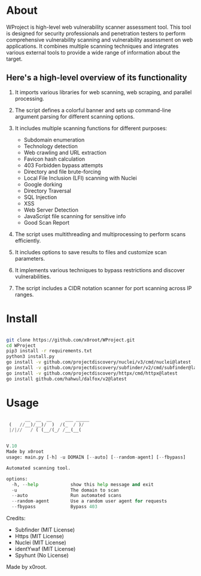 # About

WProject is high-level web vulnerability scanner assessment tool. This tool is designed for security professionals and penetration testers to perform comprehensive vulnerability scanning and vulnerability assessment on web applications. It combines multiple scanning techniques and integrates various external tools to provide a wide range of information about the target.

## Here's a high-level overview of its functionality

1. It imports various libraries for web scanning, web scraping, and parallel processing.

2. The script defines a colorful banner and sets up command-line argument parsing for different scanning options.

3. It includes multiple scanning functions for different purposes:
   - Subdomain enumeration
   - Technology detection
   - Web crawling and URL extraction
   - Favicon hash calculation
   - 403 Forbidden bypass attempts
   - Directory and file brute-forcing
   - Local File Inclusion (LFI) scanning with Nuclei
   - Google dorking
   - Directory Traversal
   - SQL Injection
   - XSS
   - Web Server Detection
   - JavaScript file scanning for sensitive info
   - Good Scan Report

4. The script uses multithreading and multiprocessing to perform scans efficiently.

5. It includes options to save results to files and customize scan parameters.

6. It implements various techniques to bypass restrictions and discover vulnerabilities.

7. The script includes a CIDR notation scanner for port scanning across IP ranges.

# Install

```bash

git clone https://github.com/x0root/WProject.git
cd WProject
pip3 install -r requirements.txt
python3 install.py
go install -v github.com/projectdiscovery/nuclei/v3/cmd/nuclei@latest
go install -v github.com/projectdiscovery/subfinder/v2/cmd/subfinder@latest
go install -v github.com/projectdiscovery/httpx/cmd/httpx@latest
go install github.com/hahwul/dalfox/v2@latest

```

# Usage

```python
       __  __  __     ___ _____
 (   //__)/__)/  )  /(_  / )/
 |/|//   / ( (__/(_/ /__(__(


V.10
Made by x0root
usage: main.py [-h] -u DOMAIN [--auto] [--random-agent] [--fbypass]

Automated scanning tool.

options:
  -h, --help            show this help message and exit
  -u                    The domain to scan
  --auto                Run automated scans
  --random-agent        Use a random user agent for requests
  --fbypass             Bypass 403
```

Credits:
- Subfinder (MIT License)             
- Https (MIT License)            
- Nuclei (MIT License)           
- identYwaf (MIT License)       
- Spyhunt (No License)          

Made by x0root.
